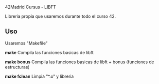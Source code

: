 42Madrid Cursus - LIBFT

Libreria propia que usaremos durante todo el curso 42.

## Uso

Usaremos "Makefile"

**make**
Compila las funciones basicas de libft

**make bonus**
Compila las funciones basicas de libft + bonus (funciones de estructuras)

**make fclean**
Limpia "*.o" y libreria
